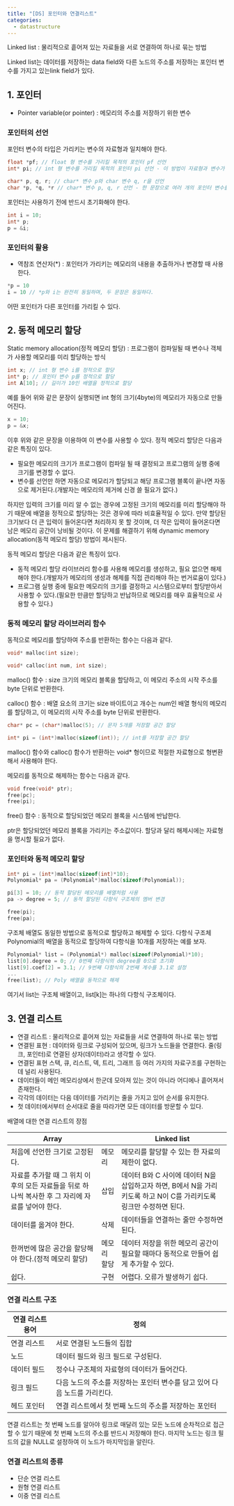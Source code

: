 ```yaml
---
title: "[DS] 포인터와 연결리스트"
categories: 
  - datastructure
---
```

Linked list : 물리적으로 흩어져 있는 자료들을 서로 연결하여 하나로 묶는 방법

Linked list는 데이터를 저장하는 data field와 다른 노드의 주소를 저장하는 포인터 변수를 가지고 있는link field가 있다.

## 1. 포인터

- Pointer variable(or pointer) : 메모리의 주소를 저장하기 위한 변수

### 포인터의 선언

포인터 변수의 타입은 가리키는 변수의 자료형과 일치해야 한다.

```c
float *pf; // float 형 변수를 가리킬 목적의 포인터 pf 선언
int* pi; // int 형 변수를 가리킬 목적의 포인터 pi 선언 - 이 방법이 자료형과 변수가 구분되어 우수하다.

char* p, q, r; // char* 변수 p와 char 변수 q, r을 선언
char *p, *q, *r // char* 변수 p, q, r 선언 - 한 문장으로 여러 개의 포인터 변수를 선언할 수 있다.
```

포인터는 사용하기 전에 반드시 초기화해야 한다.

```c
int i = 10;
int* p;
p = &i;
```

### 포인터의 활용

- 역참조 연산자(*) : 포인터가 가리키는 메모리의 내용을 추출하거나 변경할 때 사용한다.

```c
*p = 10
i = 10 // *p와 i는 완전히 동일하며, 두 문장은 동일하다.
```

어떤 포인터가 다른 포인터를 가리킬 수 있다.

## 2. 동적 메모리 할당

Static memory allocation(정적 메모리 할당) : 프로그램이 컴파일될 때 변수나 객체가 사용할 메모리를 미리 할당하는 방식

```c
int x; // int 형 변수 i를 정적으로 할당
int* p; // 포인터 변수 p를 정적으로 할당
int A[10]; // 길이가 10인 배열을 정적으로 할당
```

예를 들어 위와 같은 문장이 실행되면 int 형의 크기(4byte)의 메모리가 자동으로 만들어진다.

```c
x = 10;
p = &x;

```

이후 위와 같은 문장을 이용하여 이 변수를 사용할 수 있다. 정적 메모리 할당은 다음과 같은 특징이 있다.

- 필요한 메모리의 크기가 프로그램이 컴파일 될 때 결정되고 프로그램의 실행 중에 크기를 변경할 수 없다.
- 변수를 선언만 하면 자동으로 메모리가 할당되고 해당 프로그램 블록이 끝나면 자동으로 제거된다.(개발자는 메모리의 제거에 신경 쓸 필요가 없다.)

하지만 입력의 크기를 미리 알 수 없는 경우에 고정된 크기의 메모리를 미리 할당해야 하기 때문에 배열을 정적으로 할당하는 것은 경우에 따라 비효율적일 수 있다. 만약 할당된 크기보다 더 큰 입력이 들어온다면 처리하지 못 할 것이며, 더 작은 입력이 들어온다면 남은 메모리 공간이 낭비될 것이다. 이 문제를 해결하기 위해 dynamic memory allocation(동적 메모리 할당) 방법이 제시된다.

동적 메모리 할당은 다음과 같은 특징이 있다.

- 동적 메모리 할당 라이브러리 함수를 사용해 메모리를 생성하고, 필요 없으면 해제해야 한다.(개발자가 메모리의 생성과 해제를 직접 관리해야 하는 번거로움이 있다.)
- 프로그램 실행 중에 필요한 메모리의 크기를 결정하고 시스템으로부터 할당받아서 사용할 수 있다.(필요한 만큼만 할당하고 반납하므로 메모리를 매우 효율적으로 사용할 수 있다.)

### 동적 메모리 할당 라이브러리 함수

동적으로 메모리를 할당하여 주소를 반환하는 함수는 다음과 같다.

```c
void* malloc(int size);

void* calloc(int num, int size);
```

malloc() 함수 : size 크기의 메모리 블록을 할당하고, 이 메모리 주소의 시작 주소를 byte 단위로 반환한다.

calloc() 함수 : 배열 요소의 크기는 size 바이트이고 개수는 num인 배열 형식의 메모리를 할당하고, 이 메모리의 시작 주소를 byte 단위로 반환한다.

```c
char* pc = (char*)malloc(5); // 문자 5개를 저장할 공간 할당

int* pi = (int*)malloc(sizeof(int)); // int를 저장할 공간 할당
```

malloc() 함수와 calloc() 함수가 반환하는 void* 형이므로 적절한 자료형으로 형변환해서 사용해야 한다.

메모리를 동적으로 해제하는 함수는 다음과 같다.

```c
void free(void* ptr);
free(pc);
free(pi);
```

free() 함수 : 동적으로 할당되었던 메모리 블록을 시스템에 반납한다.

ptr은 할당되었던 메모리 블록을 가리키는 주소값이다. 할당과 달리 해제시에는 자료형을 명시할 필요가 없다.

### 포인터와 동적 메모리 할당

```c
int* pi = (int*)malloc(sizeof(int)*10);
Polynomial* pa = (Polynomial*)malloc(sizeof(Polynomial));

pi[3] = 10; // 동적 할당된 메모리를 배열처럼 사용
pa -> degree = 5; // 동적 할당된 다항식 구조체의 멤버 변경

free(pi);
free(pa);
```

구조체 배열도 동일한 방법으로 동적으로 할당하고 해제할 수 있다. 다항식 구조체 Polynomial의 배열을 동적으로 할당하여 다항식을 10개를 저장하는 예를 보자.

```c
Polynomial* list = (Polynomial*) malloc(sizeof(Polynomial)*10);
list[0].degree = 0; // 0번째 다항식의 degree를 0으로 초기화
list[9].coef[2] = 3.1; // 9번째 다항식의 2번째 계수를 3.1로 설정
...
free(list); // Poly 배열을 동적으로 해제
```

여기서 list는 구조체 배열이고, list[k]는 하나의 다항식 구조체이다.

## 3. 연결 리스트

- 연결 리스트 : 물리적으로 흩어져 있는 자료들을 서로 연결하여 하나로 묶는 방법
- 연결된 표현 : 데이터와 링크로 구성되어 있으며, 링크가 노드들을 연결한다. 줄(링크, 포인터)로 연결된 상자(데이터)라고 생각할 수 있다.
- 연결된 표현 스택, 큐, 리스트, 덱, 트리, 그래프 등 여러 가지의 자료구조를 구현하는 데 널리 사용된다.
- 데이터들이 메인 메모리상에서 한군데 모아져 있는 것이 아니라 어디에나 흩어져서 존재한다.
- 각각의 데이터는 다음 데이터를 가리키는 줄을 가지고 있어 순서를 유지한다.
- 첫 데이터에서부터 순서대로 줄을 따라가면 모든 데이터를 방문할 수 있다.

배열에 대한 연결 리스트의 장점

|Array||Linked list|
|---|---|---|
|처음에 선언한 크기로 고정된다.|메모리|메모리를 할당할 수 있는 한 자료의 제한이 없다.|
|자료를 추가할 때 그 위치 이후의 모든 자료들을 뒤로 하나씩 복사한 후 그 자리에 자료를 넣어야 한다.|삽입|데이터 B와 C 사이에 데이터 N을 삽입하고자 하면, B에서 N을 가리키도록 하고 N이 C를 가리키도록 링크만 수정하면 된다.|
|데이터를 옮겨야 한다.|삭제|데이터들을 연결하는 줄만 수정하면 된다.|
|한꺼번에 많은 공간을 할당해야 한다.(정적 메모리 할당)|메모리 할당|데이터 저장을 위한 메모리 공간이 필요할 때마다 동적으로 만들어 쉽게 추가할 수 있다.|
|쉽다.|구현|어렵다. 오류가 발생하기 쉽다.|

### 연결 리스트 구조

|연결 리스트 용어|정의|
|---|---|
|연결 리스트|서로 연결된 노드들의 집합|
|노드|데이터 필드와 링크 필드로 구성된다.|
|데이터 필드|정수나 구조체의 자료형의 데이터가 들어간다.|
|링크 필드|다음 노드의 주소를 저장하는 포인터 변수를 담고 있어 다음 노드를 가리킨다.|
|헤드 포인터|연결 리스트에서 첫 번째 노드의 주소를 저장하는 포인터|

연결 리스트는 첫 번째 노드를 알아야 링크로 매달려 있는 모든 노드에 순차적으로 접근할 수 있기 때문에 첫 번째 노드의 주소를 반드시 저장해야 한다. 마지막 노드는 링크 필드의 값을 NULL로 설정하여 이 노드가 마지막임을 알린다.

### 연결 리스트의 종류

- 단순 연결 리스트
- 원형 연결 리스트
- 이중 연결 리스트
